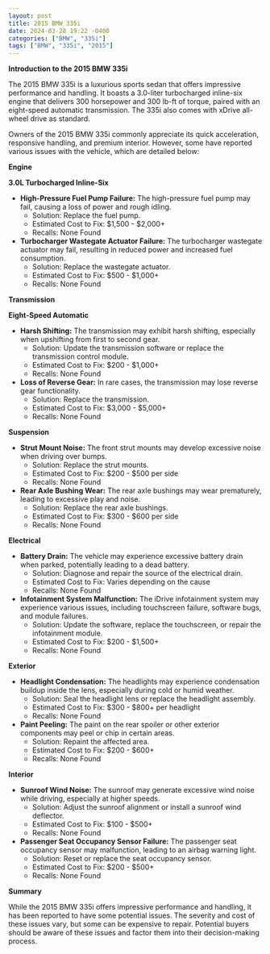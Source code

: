```yaml
---
layout: post
title: 2015 BMW 335i
date: 2024-03-28 19:22 -0400
categories: ["BMW", "335i"]
tags: ["BMW", "335i", "2015"]
---
```

**Introduction to the 2015 BMW 335i**

The 2015 BMW 335i is a luxurious sports sedan that offers impressive performance and handling. It boasts a 3.0-liter turbocharged inline-six engine that delivers 300 horsepower and 300 lb-ft of torque, paired with an eight-speed automatic transmission. The 335i also comes with xDrive all-wheel drive as standard.

Owners of the 2015 BMW 335i commonly appreciate its quick acceleration, responsive handling, and premium interior. However, some have reported various issues with the vehicle, which are detailed below:

**Engine**

**3.0L Turbocharged Inline-Six**

* **High-Pressure Fuel Pump Failure:** The high-pressure fuel pump may fail, causing a loss of power and rough idling.
    * Solution: Replace the fuel pump.
    * Estimated Cost to Fix: $1,500 - $2,000+
    * Recalls: None Found
* **Turbocharger Wastegate Actuator Failure:** The turbocharger wastegate actuator may fail, resulting in reduced power and increased fuel consumption.
    * Solution: Replace the wastegate actuator.
    * Estimated Cost to Fix: $500 - $1,000+
    * Recalls: None Found

**Transmission**

**Eight-Speed Automatic**

* **Harsh Shifting:** The transmission may exhibit harsh shifting, especially when upshifting from first to second gear.
    * Solution: Update the transmission software or replace the transmission control module.
    * Estimated Cost to Fix: $200 - $1,000+
    * Recalls: None Found
* **Loss of Reverse Gear:** In rare cases, the transmission may lose reverse gear functionality.
    * Solution: Replace the transmission.
    * Estimated Cost to Fix: $3,000 - $5,000+
    * Recalls: None Found

**Suspension**

* **Strut Mount Noise:** The front strut mounts may develop excessive noise when driving over bumps.
    * Solution: Replace the strut mounts.
    * Estimated Cost to Fix: $200 - $500 per side
    * Recalls: None Found
* **Rear Axle Bushing Wear:** The rear axle bushings may wear prematurely, leading to excessive play and noise.
    * Solution: Replace the rear axle bushings.
    * Estimated Cost to Fix: $300 - $600 per side
    * Recalls: None Found

**Electrical**

* **Battery Drain:** The vehicle may experience excessive battery drain when parked, potentially leading to a dead battery.
    * Solution: Diagnose and repair the source of the electrical drain.
    * Estimated Cost to Fix: Varies depending on the cause
    * Recalls: None Found
* **Infotainment System Malfunction:** The iDrive infotainment system may experience various issues, including touchscreen failure, software bugs, and module failures.
    * Solution: Update the software, replace the touchscreen, or repair the infotainment module.
    * Estimated Cost to Fix: $200 - $1,500+
    * Recalls: None Found

**Exterior**

* **Headlight Condensation:** The headlights may experience condensation buildup inside the lens, especially during cold or humid weather.
    * Solution: Seal the headlight lens or replace the headlight assembly.
    * Estimated Cost to Fix: $300 - $800+ per headlight
    * Recalls: None Found
* **Paint Peeling:** The paint on the rear spoiler or other exterior components may peel or chip in certain areas.
    * Solution: Repaint the affected area.
    * Estimated Cost to Fix: $200 - $600+
    * Recalls: None Found

**Interior**

* **Sunroof Wind Noise:** The sunroof may generate excessive wind noise while driving, especially at higher speeds.
    * Solution: Adjust the sunroof alignment or install a sunroof wind deflector.
    * Estimated Cost to Fix: $100 - $500+
    * Recalls: None Found
* **Passenger Seat Occupancy Sensor Failure:** The passenger seat occupancy sensor may malfunction, leading to an airbag warning light.
    * Solution: Reset or replace the seat occupancy sensor.
    * Estimated Cost to Fix: $200 - $500+
    * Recalls: None Found

**Summary**

While the 2015 BMW 335i offers impressive performance and handling, it has been reported to have some potential issues. The severity and cost of these issues vary, but some can be expensive to repair. Potential buyers should be aware of these issues and factor them into their decision-making process.
